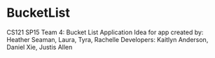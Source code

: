 # BucketList
CS121 SP15 Team 4: Bucket List Application
Idea for app created by: Heather Seaman, Laura, Tyra, Rachelle
Developers: Kaitlyn Anderson, Daniel Xie, Justis Allen
